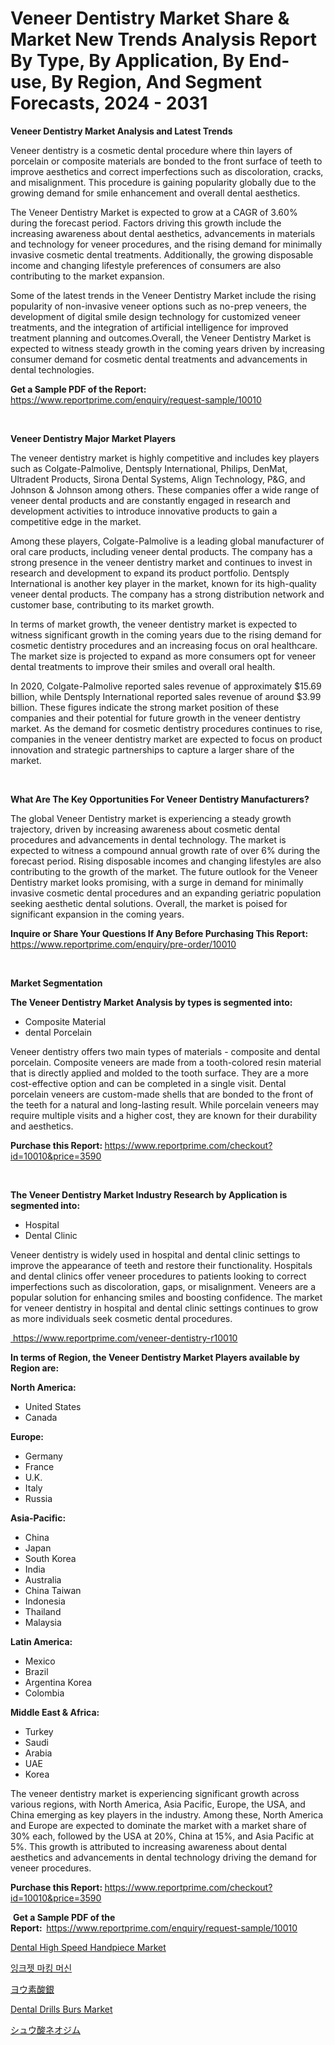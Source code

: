 <p><h1>Veneer Dentistry Market Share & Market New Trends Analysis Report By Type, By Application, By End-use, By Region, And Segment Forecasts, 2024 - 2031</h1></p><p><strong>Veneer Dentistry Market Analysis and Latest Trends</strong></p>
<p><p>Veneer dentistry is a cosmetic dental procedure where thin layers of porcelain or composite materials are bonded to the front surface of teeth to improve aesthetics and correct imperfections such as discoloration, cracks, and misalignment. This procedure is gaining popularity globally due to the growing demand for smile enhancement and overall dental aesthetics.</p><p>The Veneer Dentistry Market is expected to grow at a CAGR of 3.60% during the forecast period. Factors driving this growth include the increasing awareness about dental aesthetics, advancements in materials and technology for veneer procedures, and the rising demand for minimally invasive cosmetic dental treatments. Additionally, the growing disposable income and changing lifestyle preferences of consumers are also contributing to the market expansion.</p><p>Some of the latest trends in the Veneer Dentistry Market include the rising popularity of non-invasive veneer options such as no-prep veneers, the development of digital smile design technology for customized veneer treatments, and the integration of artificial intelligence for improved treatment planning and outcomes.Overall, the Veneer Dentistry Market is expected to witness steady growth in the coming years driven by increasing consumer demand for cosmetic dental treatments and advancements in dental technologies.</p></p>
<p><strong>Get a Sample PDF of the Report:&nbsp;</strong> <a href="https://www.reportprime.com/enquiry/request-sample/10010">https://www.reportprime.com/enquiry/request-sample/10010</a></p>
<p>&nbsp;</p>
<p><strong>Veneer Dentistry Major Market Players</strong></p>
<p><p>The veneer dentistry market is highly competitive and includes key players such as Colgate-Palmolive, Dentsply International, Philips, DenMat, Ultradent Products, Sirona Dental Systems, Align Technology, P&G, and Johnson & Johnson among others. These companies offer a wide range of veneer dental products and are constantly engaged in research and development activities to introduce innovative products to gain a competitive edge in the market.</p><p>Among these players, Colgate-Palmolive is a leading global manufacturer of oral care products, including veneer dental products. The company has a strong presence in the veneer dentistry market and continues to invest in research and development to expand its product portfolio. Dentsply International is another key player in the market, known for its high-quality veneer dental products. The company has a strong distribution network and customer base, contributing to its market growth.</p><p>In terms of market growth, the veneer dentistry market is expected to witness significant growth in the coming years due to the rising demand for cosmetic dentistry procedures and an increasing focus on oral healthcare. The market size is projected to expand as more consumers opt for veneer dental treatments to improve their smiles and overall oral health.</p><p>In 2020, Colgate-Palmolive reported sales revenue of approximately $15.69 billion, while Dentsply International reported sales revenue of around $3.99 billion. These figures indicate the strong market position of these companies and their potential for future growth in the veneer dentistry market. As the demand for cosmetic dentistry procedures continues to rise, companies in the veneer dentistry market are expected to focus on product innovation and strategic partnerships to capture a larger share of the market.</p></p>
<p>&nbsp;</p>
<p><strong>What Are The Key Opportunities For Veneer Dentistry Manufacturers?</strong></p>
<p><p>The global Veneer Dentistry market is experiencing a steady growth trajectory, driven by increasing awareness about cosmetic dental procedures and advancements in dental technology. The market is expected to witness a compound annual growth rate of over 6% during the forecast period. Rising disposable incomes and changing lifestyles are also contributing to the growth of the market. The future outlook for the Veneer Dentistry market looks promising, with a surge in demand for minimally invasive cosmetic dental procedures and an expanding geriatric population seeking aesthetic dental solutions. Overall, the market is poised for significant expansion in the coming years.</p></p>
<p><strong>Inquire or Share Your Questions If Any Before Purchasing This Report:</strong> <a href="https://www.reportprime.com/enquiry/pre-order/10010">https://www.reportprime.com/enquiry/pre-order/10010</a></p>
<p>&nbsp;</p>
<p><strong>Market Segmentation</strong></p>
<p><strong>The Veneer Dentistry Market Analysis by types is segmented into:</strong></p>
<p><ul><li>Composite Material</li><li>dental Porcelain</li></ul></p>
<p><p>Veneer dentistry offers two main types of materials - composite and dental porcelain. Composite veneers are made from a tooth-colored resin material that is directly applied and molded to the tooth surface. They are a more cost-effective option and can be completed in a single visit. Dental porcelain veneers are custom-made shells that are bonded to the front of the teeth for a natural and long-lasting result. While porcelain veneers may require multiple visits and a higher cost, they are known for their durability and aesthetics.</p></p>
<p><strong>Purchase this Report:&nbsp;</strong><a href="https://www.reportprime.com/checkout?id=10010&price=3590">https://www.reportprime.com/checkout?id=10010&price=3590</a></p>
<p>&nbsp;</p>
<p><strong>The Veneer Dentistry Market Industry Research by Application is segmented into:</strong></p>
<p><ul><li>Hospital</li><li>Dental Clinic</li></ul></p>
<p><p>Veneer dentistry is widely used in hospital and dental clinic settings to improve the appearance of teeth and restore their functionality. Hospitals and dental clinics offer veneer procedures to patients looking to correct imperfections such as discoloration, gaps, or misalignment. Veneers are a popular solution for enhancing smiles and boosting confidence. The market for veneer dentistry in hospital and dental clinic settings continues to grow as more individuals seek cosmetic dental procedures.</p></p>
<p><a href="https://www.reportprime.com/veneer-dentistry-r10010">&nbsp;https://www.reportprime.com/veneer-dentistry-r10010</a></p>
<p><strong>In terms of Region, the Veneer Dentistry Market Players available by Region are:</strong></p>
<p>
    <p> <strong> North America: </strong>
        <ul>
            <li>United States</li>
            <li>Canada</li>
        </ul>
        </p> 
    <p> <strong> Europe: </strong>
        <ul>
            <li>Germany</li>
            <li>France</li>
            <li>U.K.</li>
            <li>Italy</li>
            <li>Russia</li>
        </ul>
        </p> 
    <p> <strong> Asia-Pacific: </strong>
        <ul>
            <li>China</li>
            <li>Japan</li>
            <li>South Korea</li>
            <li>India</li>
            <li>Australia</li>
            <li>China Taiwan</li>
            <li>Indonesia</li>
            <li>Thailand</li>
            <li>Malaysia</li>
        </ul>
        </p> 
    <p> <strong> Latin America: </strong>
        <ul>
            <li>Mexico</li>
            <li>Brazil</li>
            <li>Argentina Korea</li>
            <li>Colombia</li>
        </ul>
        </p> 
    <p> <strong> Middle East & Africa: </strong>
        <ul>
            <li>Turkey</li>
            <li>Saudi</li>
            <li>Arabia</li>
            <li>UAE</li>
            <li>Korea</li>
        </ul>
    </p>
    </p>
<p><p>The veneer dentistry market is experiencing significant growth across various regions, with North America, Asia Pacific, Europe, the USA, and China emerging as key players in the industry. Among these, North America and Europe are expected to dominate the market with a market share of 30% each, followed by the USA at 20%, China at 15%, and Asia Pacific at 5%. This growth is attributed to increasing awareness about dental aesthetics and advancements in dental technology driving the demand for veneer procedures.</p></p>
<p><strong>Purchase this Report: </strong><a href="https://www.reportprime.com/checkout?id=10010&price=3590">https://www.reportprime.com/checkout?id=10010&price=3590</a></p>
<p>&nbsp;<strong>Get a Sample PDF of the Report:&nbsp;&nbsp;</strong><a href="https://www.reportprime.com/enquiry/request-sample/10010">https://www.reportprime.com/enquiry/request-sample/10010</a></p>
<p><strong></strong></p>
<p><p><a href="https://github.com/peachesmcdowel1/Market-Research-Report-List-2/blob/main/dental-high-speed-handpiece-market.md">Dental High Speed Handpiece Market</a></p><p><a href="https://medium.com/@thadnader1941/%EC%9E%89%ED%81%AC%EC%A0%AF-%EB%A7%88%ED%82%B9-%EA%B8%B0%EA%B3%84-%EC%8B%9C%EC%9E%A5-%EC%8B%9C%EC%9E%A5-%EC%A0%90%EC%9C%A0%EC%9C%A8-%EC%8B%9C%EC%9E%A5-%EB%8F%99%ED%96%A5-%EB%B0%8F-%EB%AF%B8%EB%9E%98-%EC%84%B1%EC%9E%A5-%ED%83%90%EC%83%89-6b79eaca0c7e">잉크젯 마킹 머신</a></p><p><a href="https://medium.com/@craigurcottrte8/%E9%8A%80%E3%83%A8%E3%82%A6%E7%B4%A0%E5%B8%82%E5%A0%B4-%E3%82%BF%E3%82%A4%E3%83%97-%E3%82%A2%E3%83%97%E3%83%AA%E3%82%B1%E3%83%BC%E3%82%B7%E3%83%A7%E3%83%B3-%E5%9C%B0%E7%90%86%E3%81%AB%E3%82%88%E3%82%8B%E5%8C%85%E6%8B%AC%E7%9A%84%E8%A9%95%E4%BE%A1-40361645aca3">ヨウ素酸銀</a></p><p><a href="https://github.com/edytherolanlouisejk1miz0wig/Market-Research-Report-List-2/blob/main/dental-drills-burs-market.md">Dental Drills Burs Market</a></p><p><a href="https://medium.com/@aurelianghideanu2022/%E3%83%8D%E3%82%AA%E3%82%B8%E3%83%A0%E3%82%AA%E3%82%AD%E3%82%B5%E3%83%AC%E3%83%BC%E3%83%88%E5%B8%82%E5%A0%B4-%E5%B8%82%E5%A0%B4%E3%82%B7%E3%82%A7%E3%82%A2-%E5%B8%82%E5%A0%B4%E5%8B%95%E5%90%91-%E3%81%8A%E3%82%88%E3%81%B3%E5%B0%86%E6%9D%A5%E3%81%AE%E6%88%90%E9%95%B7%E3%81%AE%E6%8E%A2%E6%B1%82-ef0ea0ce8f4a">シュウ酸ネオジム</a></p></p>